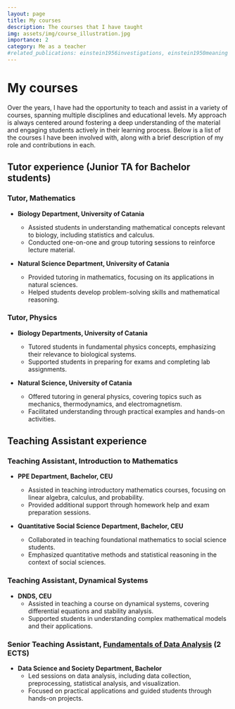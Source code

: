 ```yaml
---
layout: page
title: My courses
description: The courses that I have taught
img: assets/img/course_illustration.jpg
importance: 2
category: Me as a teacher
#related_publications: einstein1956investigations, einstein1950meaning
---
```


# My courses

Over the years, I have had the opportunity to teach and assist in a variety of courses, spanning multiple disciplines and educational levels. My approach is always centered around fostering a deep understanding of the material and engaging students actively in their learning process. Below is a list of the courses I have been involved with, along with a brief description of my role and contributions in each.

## Tutor experience (Junior TA for Bachelor students)

### Tutor, Mathematics
- **Biology Department, University of Catania**
  - Assisted students in understanding mathematical concepts relevant to biology, including statistics and calculus.
  - Conducted one-on-one and group tutoring sessions to reinforce lecture material.

- **Natural Science Department, University of Catania**
  - Provided tutoring in mathematics, focusing on its applications in natural sciences.
  - Helped students develop problem-solving skills and mathematical reasoning.

### Tutor, Physics
- **Biology Departments, University of Catania**
  - Tutored students in fundamental physics concepts, emphasizing their relevance to biological systems.
  - Supported students in preparing for exams and completing lab assignments.

- **Natural Science, University of Catania**
  - Offered tutoring in general physics, covering topics such as mechanics, thermodynamics, and electromagnetism.
  - Facilitated understanding through practical examples and hands-on activities.

## Teaching Assistant experience

### Teaching Assistant, Introduction to Mathematics
- **PPE Department, Bachelor, CEU**
  - Assisted in teaching introductory mathematics courses, focusing on linear algebra, calculus, and probability.
  - Provided additional support through homework help and exam preparation sessions.

- **Quantitative Social Science Department, Bachelor, CEU**
  - Collaborated in teaching foundational mathematics to social science students.
  - Emphasized quantitative methods and statistical reasoning in the context of social sciences.

### Teaching Assistant, Dynamical Systems
- **DNDS, CEU**
  - Assisted in teaching a course on dynamical systems, covering differential equations and stability analysis.
  - Supported students in understanding complex mathematical models and their applications.

### Senior Teaching Assistant, [Fundamentals of Data Analysis](https://leonardodigaetano.github.io/teaching/FDA) (2 ECTS)
- **Data Science and Society Department, Bachelor**
  - Led sessions on data analysis, including data collection, preprocessing, statistical analysis, and visualization.
  - Focused on practical applications and guided students through hands-on projects.



